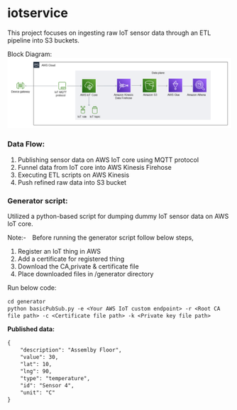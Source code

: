 # iotservice

This project focuses on ingesting raw IoT sensor data through an ETL pipeline into S3 buckets.

Block Diagram:<br/>
![alt text](https://github.com/tambeani/iotservice/blob/main/Block%20Diagram.png?raw=true)

### Data Flow:

1. Publishing sensor data on AWS IoT core using MQTT protocol
2. Funnel data from IoT core into AWS Kinesis Firehose
3. Executing ETL scripts on AWS Kinesis
4. Push refined raw data into S3 bucket

### Generator script:

Utilized a python-based script for dumping dummy IoT sensor data on AWS IoT core.

Note:-&emsp;Before running the generator script follow below steps,
1. Register an IoT thing in AWS 
2. Add a certificate for registered thing 
3. Download the CA,private & certificate file
4. Place downloaded files in /generator directory

Run below code:<br/>
```
cd generator
python basicPubSub.py -e <Your AWS IoT custom endpoint> -r <Root CA file path> -c <Certificate file path> -k <Private key file path>
```
**Published data:**
```
{
    "description": "Assemlby Floor",
    "value": 30,
    "lat": 10,
    "lng": 90,
    "type": "temperature",
    "id": "Sensor 4",
    "unit": "C"
}
```







